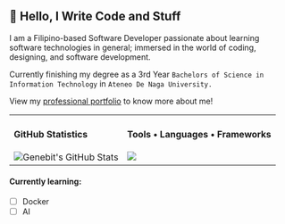 ## 👋 **Hello, I Write Code and Stuff**

I am a Filipino-based Software Developer passionate about learning software technologies in general; immersed in the world of coding, designing, and software development.

Currently finishing my degree as a 3rd Year `Bachelors of Science in Information Technology` in `Ateneo De Naga University.` 

View my [professional portfolio](https://jbitaraportfolio.web.app) to know more about me!

<table>
  <tr>
    <td valign="top">
      <h4>GitHub Statistics</h4>
      <img src="https://github-readme-stats.vercel.app/api?username=genebit&show_icons=true&title_color=fff&icon_color=79ff97&text_color=9f9f9f&bg_color=151515" alt="Genebit's GitHub Stats">
    </td>
    <td valign="top">
      <h4>Tools • Languages • Frameworks</h4>
      <img src="https://skillicons.dev/icons?i=html,css,js,typescript,scss,php,nodejs,express,laravel,react,p5js,dotnet,python,java,unity,md,latex,c,cs,dart,blender,mysql,mongodb,firebase,gcp,sqlite,windows,linux&perline=10"/>
    </td>
  </tr>
</table>

#### **Currently learning:**

- [ ] Docker
- [ ] AI
